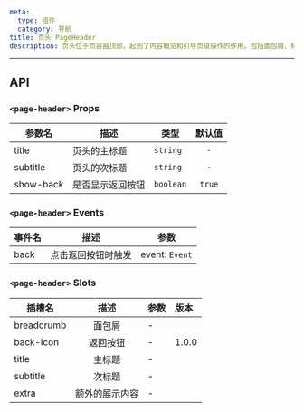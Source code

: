 ```yaml
meta:
  type: 组件
  category: 导航
title: 页头 PageHeader
description: 页头位于页容器顶部，起到了内容概览和引导页级操作的作用。包括面包屑、标题等内容。
```
---

<!--@include: ./__demo__/basic.md-->

<!--@include: ./__demo__/breadcrumb.md-->

<!--@include: ./__demo__/transparent.md-->

<!--@include: ./__demo__/content.md-->

## API


### `<page-header>` Props

|参数名|描述|类型|默认值|
|---|---|---|:---:|
|title|页头的主标题|`string`|`-`|
|subtitle|页头的次标题|`string`|`-`|
|show-back|是否显示返回按钮|`boolean`|`true`|
### `<page-header>` Events

|事件名|描述|参数|
|---|---|---|
|back|点击返回按钮时触发|event: `Event`|
### `<page-header>` Slots

|插槽名|描述|参数|版本|
|---|:---:|---|:---|
|breadcrumb|面包屑|-||
|back-icon|返回按钮|-|1.0.0|
|title|主标题|-||
|subtitle|次标题|-||
|extra|额外的展示内容|-||


